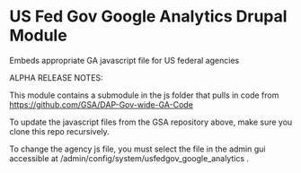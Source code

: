 US Fed Gov Google Analytics Drupal Module
=========================================

Embeds appropriate GA javascript file for US federal agencies

ALPHA RELEASE NOTES:

This module contains a submodule in the js folder that pulls in code from https://github.com/GSA/DAP-Gov-wide-GA-Code

To update the javascript files from the GSA repository above, make sure you clone this repo recursively.

To change the agency js file, you must select the file in the admin gui accessible at /admin/config/system/usfedgov_google_analytics .
